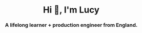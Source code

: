 <h1 align="center">Hi 👋, I'm Lucy</h1>
<h3 align="center">A lifelong learner + production engineer from England.</h3>

